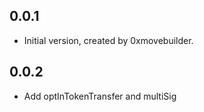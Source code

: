 ## 0.0.1

* Initial version, created by 0xmovebuilder.


## 0.0.2

* Add optInTokenTransfer and multiSig